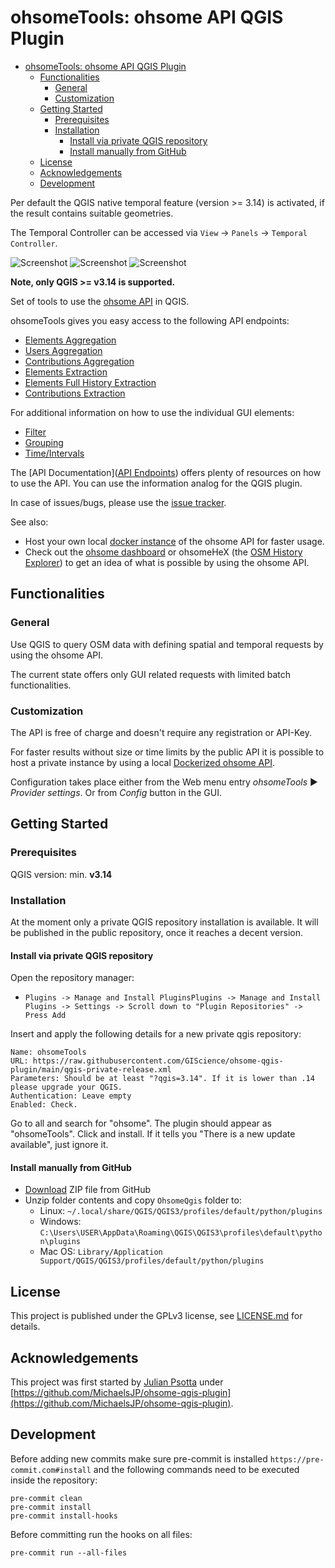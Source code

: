 # ohsomeTools: ohsome API QGIS Plugin

- [ohsomeTools: ohsome API QGIS Plugin](#ohsometools-ohsome-api-qgis-plugin)
  * [Functionalities](#functionalities)
    + [General](#general)
    + [Customization](#customization)
  * [Getting Started](#getting-started)
    + [Prerequisites](#prerequisites)
    + [Installation](#installation)
      - [Install via private QGIS repository](#install-via-private-qgis-repository)
      - [Install manually from GitHub](#install-manually-from-github)
  * [License](#license)
  * [Acknowledgements](#acknowledgements)
  * [Development](#development)


Per default the QGIS native temporal feature (version >= 3.14) is activated, if the result contains suitable geometries.

The Temporal Controller can be accessed via `View` -> `Panels` -> `Temporal Controller`.

![Screenshot](static/ohsome_tab1.png)
![Screenshot](static/ohsome_tab2.png)
![Screenshot](static/ohsome_tab3.png)

**Note, only QGIS >= v3.14 is supported.**

Set of tools to use the [ohsome API](https://api.ohsome.org) in QGIS.

ohsomeTools gives you easy access to the following API endpoints:

- [Elements Aggregation](https://docs.ohsome.org/ohsome-api/stable/endpoints.html#elements-aggregation)
- [Users Aggregation](https://docs.ohsome.org/ohsome-api/stable/endpoints.html#users-aggregation)
- [Contributions Aggregation](https://docs.ohsome.org/ohsome-api/stable/endpoints.html#contributions-aggregation)
- [Elements Extraction](https://docs.ohsome.org/ohsome-api/stable/endpoints.html#elements-extraction)
- [Elements Full History Extraction](https://docs.ohsome.org/ohsome-api/stable/endpoints.html#elements-full-history-extraction)
- [Contributions Extraction](https://docs.ohsome.org/ohsome-api/stable/endpoints.html#contributions-extraction)

For additional information on how to use the individual GUI elements:
- [Filter](https://docs.ohsome.org/ohsome-api/stable/filter.html)
- [Grouping](https://docs.ohsome.org/ohsome-api/stable/group-by.html)
- [Time/Intervals](https://docs.ohsome.org/ohsome-api/stable/time.html)

The [API Documentation]([API Endpoints](https://docs.ohsome.org/ohsome-api/stable/endpoints.html)) offers plenty of
resources on how to use the API. You can use the information analog for the QGIS plugin.

In case of issues/bugs, please use the [issue tracker](https://github.com/GIScience/ohsome-qgis-plugin/issues).

See also:

- Host your own local [docker instance](https://github.com/GIScience/ohsome-api-dockerized) of the ohsome API for faster
  usage.
- Check out the [ohsome dashboard](https://ohsome.org/apps/dashboard) or ohsomeHeX (the
  [OSM History Explorer](https://ohsome.org/apps/osm-history-explorer)) to get an idea of what is possible by using the
  ohsome API.

## Functionalities

### General

Use QGIS to query OSM data with defining spatial and temporal requests by using the ohsome API.

The current state offers only GUI related requests with limited batch functionalities.

### Customization

The API is free of charge and doesn't require any registration or API-Key.

For faster results without size or time limits by the public API it is possible to host a private instance by using a
local [Dockerized ohsome API](https://github.com/GIScience/ohsome-api-dockerized).

Configuration takes place either from the Web menu entry *ohsomeTools* ► *Provider settings*. Or from *Config* button in
the GUI.

## Getting Started

### Prerequisites

QGIS version: min. **v3.14**

### Installation

At the moment only a private QGIS repository installation is available. It will be published in the public repository, once it reaches a decent version.

#### Install via private QGIS repository

Open the repository manager:
- `Plugins -> Manage and Install PluginsPlugins -> Manage and Install Plugins -> Settings -> Scroll down to "Plugin Repositories" -> Press Add`

Insert and apply the following details for a new private qgis repository:
```text
Name: ohsomeTools
URL: https://raw.githubusercontent.com/GIScience/ohsome-qgis-plugin/main/qgis-private-release.xml
Parameters: Should be at least "?qgis=3.14". If it is lower than .14 please upgrade your QGIS.
Authentication: Leave empty
Enabled: Check.
```

Go to all and search for "ohsome". The plugin should appear as "ohsomeTools".
Click and install.
If it tells you "There is a new update available", just ignore it.



#### Install manually from GitHub

- [Download](https://github.com/GIScience/ohsome-qgis-plugin/archive/main.zip) ZIP file from GitHub
- Unzip folder contents and copy `OhsomeQgis` folder to:
    - Linux: `~/.local/share/QGIS/QGIS3/profiles/default/python/plugins`
    - Windows: `C:\Users\USER\AppData\Roaming\QGIS\QGIS3\profiles\default\python\plugins`
    - Mac OS: `Library/Application Support/QGIS/QGIS3/profiles/default/python/plugins`

## License

This project is published under the GPLv3 license,
see [LICENSE.md](https://github.com/GIScience/ohsome-qgis-plugin/blob/master/LICENSE) for details.

## Acknowledgements

This project was first started by [Julian Psotta](https://github.com/MichaelsJP)
under [https://github.com/MichaelsJP/ohsome-qgis-plugin](https://github.com/MichaelsJP/ohsome-qgis-plugin).

## Development

Before adding new commits make sure pre-commit is installed `https://pre-commit.com#install` and the following commands
need to be executed inside the repository:

```
pre-commit clean
pre-commit install
pre-commit install-hooks
```

Before committing run the hooks on all files:

```
pre-commit run --all-files
```
